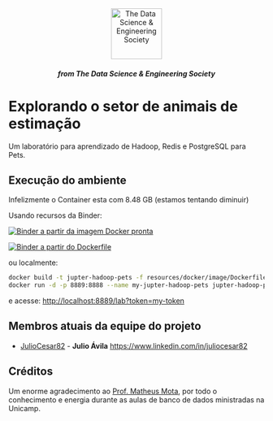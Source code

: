 <!-- ds header -->
<div align="center">
  <a href="https://github.com/thedatasociety" rel="noopener" target="_blank">
 <img src="https://avatars3.githubusercontent.com/u/47368510?s=200&v=4" alt="The Data Science & Engineering Society" width="100px">
    </a>
 <h5>from The Data Science & Engineering Society</h5>
 
</div>
<!-- /ds header -->

# Explorando o setor de animais de estimação

Um laboratório para aprendizado de Hadoop, Redis e PostgreSQL para Pets.

## Execução do ambiente

Infelizmente o Container esta com 8.48 GB (estamos tentando diminuir)

Usando recursos da Binder:

[![Binder a partir da imagem Docker pronta](https://mybinder.org/badge_logo.svg)](https://mybinder.org/v2/git/https%3A%2F%2Fhub.docker.com%2Fr%2Fjulio471%2Fjupter-hadoop-pets/master?urlpath=lab/tree/labss)

[![Binder a partir do Dockerfile](https://mybinder.org/badge_logo.svg)](https://mybinder.org/v2/gh/JulioCesar82/lab-hadoop-for-pet/master?urlpath=lab/tree/labs)

ou localmente:

```bash
docker build -t jupter-hadoop-pets -f resources/docker/image/Dockerfile .
docker run -d -p 8889:8888 --name my-jupter-hadoop-pets jupter-hadoop-pets start-notebook.py --NotebookApp.token='my-token'
```

e acesse: [http://localhost:8889/lab?token=my-token](http://localhost:8889/lab?token=my-token)



## Membros atuais da equipe do projeto

* [JulioCesar82](https://github.com/JulioCesar82) -
**Julio Ávila** <https://www.linkedin.com/in/juliocesar82>


## Créditos

Um enorme agradecimento ao [Prof. Matheus Mota](https://www.linkedin.com/in/motams/), por todo o conhecimento e energia durante as aulas de banco de dados ministradas na Unicamp.
